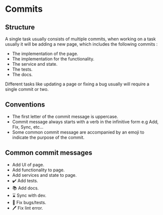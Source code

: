 # Commits

## Structure

A single task usually consists of multiple commits, when working on a task usually it will be adding a new page, which includes the following commits :

- The implementation of the page.
- The implementation for the functionality.
- The service and state.
- The tests.
- The docs.

Different tasks like updating a page or fixing a bug usually will require a single commit or two.

## Conventions

- The first letter of the commit message is uppercase.
- Commit message always starts with a verb in the infinitive form e.g Add, Fix, Sync, etc...
- Some common commit message are accompanied by an emoji to indicate the purpose of the commit.

## Common commit messages

- Add UI of page.
- Add functionality to page.
- Add services and state to page.
- :heavy_check_mark: Add tests.
- :books: Add docs.
- :hourglass: Sync with dev.
- :wrench: Fix bugs/tests.
- :pen: Fix lint error.
